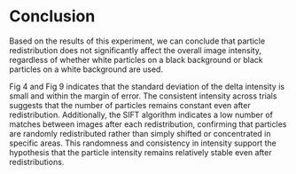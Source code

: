 # Conclusion
Based on the results of this experiment, we can conclude that particle redistribution does not significantly affect the overall image intensity, regardless of whether white particles on a black background or black particles on a white background are used. 

Fig 4 and Fig 9 indicates that the standard deviation of the delta intensity is small and within the margin of error. The consistent intensity across trials suggests that the number of particles remains constant even after redistribution. Additionally, the SIFT algorithm indicates a low number of matches between images after each redistribution, confirming that particles are randomly redistributed rather than simply shifted or concentrated in specific areas. This randomness and consistency in intensity support the hypothesis that the particle intensity remains relatively stable even after redistributions.
